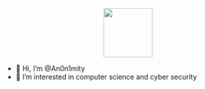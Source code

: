 <div id="header" align="center">
  <img src="" width="100"/>
</div>

- 👋 Hi, I’m @An0n1mity
- 👀 I’m interested in computer science and cyber security

<!---
An0n1mity/An0n1mity is a ✨ special ✨ repository because its `README.md` (this file) appears on your GitHub profile.
You can click the Preview link to take a look at your changes.
--->
